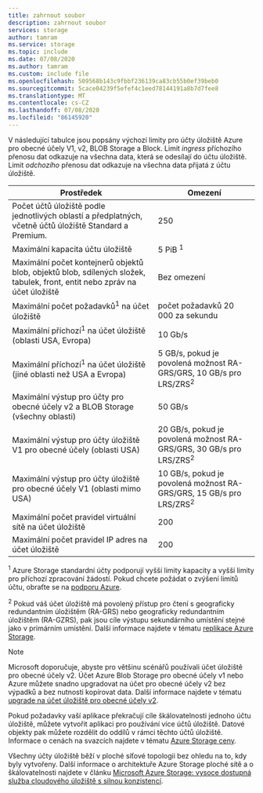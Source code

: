 ```yaml
---
title: zahrnout soubor
description: zahrnout soubor
services: storage
author: tamram
ms.service: storage
ms.topic: include
ms.date: 07/08/2020
ms.author: tamram
ms.custom: include file
ms.openlocfilehash: 509568b143c9fbbf236139ca83cb55b0ef39beb0
ms.sourcegitcommit: 5cace04239f5efef4c1eed78144191a8b7d7fee8
ms.translationtype: MT
ms.contentlocale: cs-CZ
ms.lasthandoff: 07/08/2020
ms.locfileid: "86145920"
---
```

V následující tabulce jsou popsány výchozí limity pro účty úložiště Azure pro obecné účely V1, v2, BLOB Storage a Block. Limit *ingress* příchozího přenosu dat odkazuje na všechna data, která se odesílají do účtu úložiště. Limit *odchozího* přenosu dat odkazuje na všechna data přijatá z účtu úložiště.

| Prostředek | Omezení |
| --- | --- |
| Počet účtů úložiště podle jednotlivých oblastí a předplatných, včetně účtů úložiště Standard a Premium.| 250 |
| Maximální kapacita účtu úložiště | 5 PiB <sup>1</sup>|
| Maximální počet kontejnerů objektů blob, objektů blob, sdílených složek, tabulek, front, entit nebo zpráv na účet úložiště | Bez omezení |
| Maximální počet požadavků<sup>1</sup> na účet úložiště | počet požadavků 20 000 za sekundu |
| Maximální příchozí<sup>1</sup> na účet úložiště (oblasti USA, Evropa) | 10 Gb/s |
| Maximální příchozí<sup>1</sup> na účet úložiště (jiné oblasti než USA a Evropa) | 5 GB/s, pokud je povolená možnost RA-GRS/GRS, 10 GB/s pro LRS/ZRS<sup>2</sup> |
| Maximální výstup pro účty pro obecné účely v2 a BLOB Storage (všechny oblasti) | 50 GB/s |
| Maximální výstup pro účty úložiště V1 pro obecné účely (oblasti USA) | 20 GB/s, pokud je povolená možnost RA-GRS/GRS, 30 GB/s pro LRS/ZRS<sup>2</sup> |
| Maximální výstup pro účty úložiště pro obecné účely V1 (oblasti mimo USA) | 10 GB/s, pokud je povolená možnost RA-GRS/GRS, 15 GB/s pro LRS/ZRS<sup>2</sup> |
| Maximální počet pravidel virtuální sítě na účet úložiště | 200 |
| Maximální počet pravidel IP adres na účet úložiště | 200 |

<sup>1</sup> Azure Storage standardní účty podporují vyšší limity kapacity a vyšší limity pro příchozí zpracování žádostí. Pokud chcete požádat o zvýšení limitů účtu, obraťte se na [podporu Azure](https://azure.microsoft.com/support/faq/).

<sup>2</sup> Pokud váš účet úložiště má povolený přístup pro čtení s geograficky redundantním úložištěm (RA-GRS) nebo geograficky redundantním úložištěm (RA-GZRS), pak jsou cíle výstupu sekundárního umístění stejné jako v primárním umístění. Další informace najdete v tématu [replikace Azure Storage](../articles/storage/common/storage-redundancy.md).

> [!NOTE]
> Microsoft doporučuje, abyste pro většinu scénářů používali účet úložiště pro obecné účely v2. Účet Azure Blob Storage pro obecné účely v1 nebo Azure můžete snadno upgradovat na účet pro obecné účely v2 bez výpadků a bez nutnosti kopírovat data. Další informace najdete v tématu [upgrade na účet úložiště pro obecné účely v2](../articles/storage/common/storage-account-upgrade.md).

Pokud požadavky vaší aplikace překračují cíle škálovatelnosti jednoho účtu úložiště, můžete vytvořit aplikaci pro používání více účtů úložiště. Datové objekty pak můžete rozdělit do oddílů v rámci těchto účtů úložiště. Informace o cenách na svazcích najdete v tématu [Azure Storage ceny](https://azure.microsoft.com/pricing/details/storage/).

Všechny účty úložiště běží v ploché síťové topologii bez ohledu na to, kdy byly vytvořeny. Další informace o architektuře Azure Storage ploché sítě a o škálovatelnosti najdete v článku [Microsoft Azure Storage: vysoce dostupná služba cloudového úložiště s silnou konzistencí](https://docs.microsoft.com/archive/blogs/hanuk/windows-azures-flat-network-storage-to-enable-higher-scalability-targets). 
